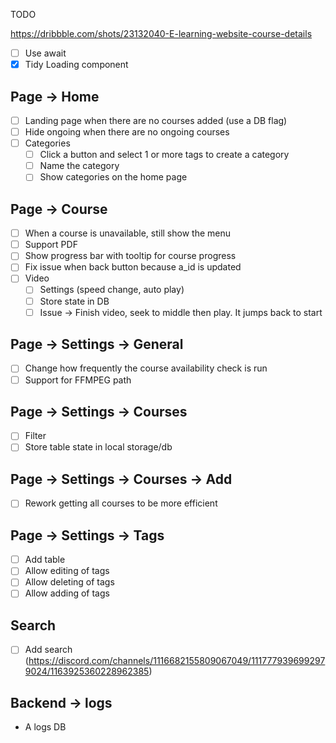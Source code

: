 TODO 

https://dribbble.com/shots/23132040-E-learning-website-course-details

- [ ] Use await
- [x] Tidy Loading component

## Page -> Home

- [ ] Landing page when there are no courses added (use a DB flag)
- [ ] Hide ongoing when there are no ongoing courses
- [ ] Categories
  - [ ] Click a button and select 1 or more tags to create a category
  - [ ] Name the category
  - [ ] Show categories on the home page

## Page -> Course 

- [ ] When a course is unavailable, still show the menu
- [ ] Support PDF
- [ ] Show progress bar with tooltip for course progress
- [ ] Fix issue when back button because a_id is updated
- [ ] Video
  -  [ ] Settings (speed change, auto play)
  -  [ ] Store state in DB
  -  [ ] Issue -> Finish video, seek to middle then play. It jumps back to start

## Page -> Settings -> General

- [ ] Change how frequently the course availability check is run
- [ ] Support for FFMPEG path

## Page -> Settings -> Courses

- [ ] Filter
- [ ] Store table state in local storage/db

## Page -> Settings -> Courses -> Add

- [ ] Rework getting all courses to be more efficient

## Page -> Settings -> Tags

- [ ] Add table
- [ ] Allow editing of tags
- [ ] Allow deleting of tags
- [ ] Allow adding of tags

## Search

- [ ] Add search (https://discord.com/channels/1116682155809067049/1117779396992979024/1163925360228962385)

## Backend -> logs

- A logs DB
